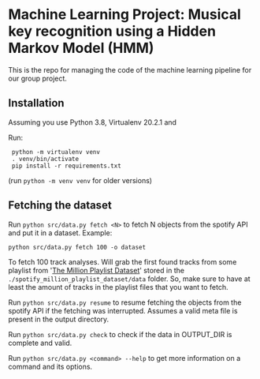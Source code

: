 # Machine Learning Project: Musical key recognition using a Hidden Markov Model (HMM)
This is the repo for managing the code of the machine learning pipeline for our group project.

## Installation
Assuming you use Python 3.8, Virtualenv 20.2.1 and 

Run:

```shell
 python -m virtualenv venv
 . venv/bin/activate
 pip install -r requirements.txt
```

(run `python -m venv venv` for older versions)

## Fetching the dataset

Run `python src/data.py fetch <N>` to fetch N objects from the spotify API and put it in a dataset. Example:

```shell
python src/data.py fetch 100 -o dataset
```

To fetch 100 track analyses. Will grab the first found tracks from some playlist from '[The Million Playlist Dataset](https://www.kaggle.com/sadakathussainfahad/spotify-million-playlist-dataset)' stored in the `./spotify_million_playlist_dataset/data` folder. So, make sure to have at least the amount of tracks in the playlist files that you want to fetch.

Run `python src/data.py resume` to resume fetching the objects from the spotify API if the fetching was interrupted. Assumes a valid meta file is present in the output directory.

Run `python src/data.py check` to check if the data in OUTPUT_DIR is complete and valid.

Run `python src/data.py <command> --help` to get more information on a command and its options.